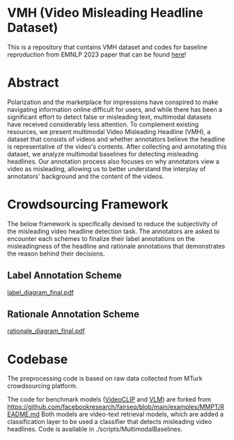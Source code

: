 # VMH (Video Misleading Headline Dataset)

This is a repository that contains VMH dataset and codes for baseline reproduction from EMNLP 2023 paper that can be found [here](https://arxiv.org/abs/2310.13859)! 

# Abstract
Polarization and the marketplace for impressions have conspired to make navigating information online difficult for users, and while there has been a significant effort to detect false or misleading text, multimodal datasets have received considerably less attention. To complement existing resources, we present multimodal Video Misleading Headline (VMH), a dataset that consists of videos and whether annotators believe the headline is representative of the video's contents. After collecting and annotating this dataset, we analyze multimodal baselines for detecting misleading headlines. Our annotation process also focuses on why annotators view a video as misleading, allowing us to better understand the interplay of annotators' background and the content of the videos.

# Crowdsourcing Framework
The below framework is specifically devised to reduce the subjectivity of the misleading video headline detection task. The annotators are asked to encounter each schemes to finalize their label annotations on the misleadingness of the headline and rationale annotations that demonstrates the reason behind their decisions. 

## Label Annotation Scheme<br>
[label_diagram_final.pdf](https://github.com/yysung/VMH/files/13679045/label_diagram_final.pdf)
<br>

## Rationale Annotation Scheme<br>
[rationale_diagram_final.pdf](https://github.com/yysung/VMH/files/13679044/rationale_diagram_final.pdf)
<br>

# Codebase
The preprocessing code is based on raw data collected from MTurk crowdsourcing platform.

The code for benchmark models ([VideoCLIP](https://aclanthology.org/2021.emnlp-main.544/) and [VLM](https://aclanthology.org/2021.findings-acl.370/)) are forked from https://github.com/facebookresearch/fairseq/blob/main/examples/MMPT/README.md
Both models are video-text retrieval models, which are added a classification layer to be used a classifier that detects misleading video headlines. 
Code is available in ./scripts/MultimodalBaselines.


